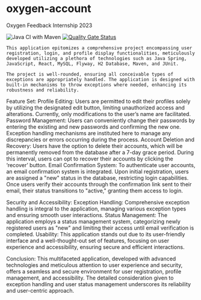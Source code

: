 # oxygen-account
Oxygen Feedback Internship 2023

![Java CI with Maven](https://github.com/oxygenxml-incubator/oxygen-account/workflows/Java%20CI%20with%20Maven/badge.svg)
[![Quality Gate Status](https://sonarcloud.io/api/project_badges/measure?project=oxygen-account&metric=alert_status)](https://sonarcloud.io/summary/new_code?id=oxygen-account)

    This application epitomizes a comprehensive project encompassing user registration, login, and profile display functionalities, meticulously developed utilizing a plethora of technologies such as Java Spring, JavaScript, React, MySQL, Flyway, H2 Database, Maven, and JUnit.

    The project is well-rounded, ensuring all conceivable types of exceptions are appropriately handled. The application is designed with built-in mechanisms to throw exceptions where needed, enhancing its robustness and reliability.

Feature Set:
Profile Editing: Users are permitted to edit their profiles solely by utilizing the designated edit button, limiting unauthorized access and alterations. Currently, only modifications to the user’s name are facilitated.
Password Management: Users can conveniently change their passwords by entering the existing and new passwords and confirming the new one. Exception handling mechanisms are instituted here to manage any discrepancies or errors occurring during the process.
Account Deletion and Recovery: Users have the option to delete their accounts, which will be permanently removed from the database after a 7-day grace period. During this interval, users can opt to recover their accounts by clicking the ‘recover’ button.
Email Confirmation System: To authenticate user accounts, an email confirmation system is integrated. Upon initial registration, users are assigned a "new" status in the database, restricting login capabilities. Once users verify their accounts through the confirmation link sent to their email, their status transitions to "active," granting them access to login.

Security and Accessibility:
Exception Handling: Comprehensive exception handling is integral to the application, managing various exception types and ensuring smooth user interactions.
Status Management: The application employs a status management system, categorizing newly registered users as "new" and limiting their access until email verification is completed.
Usability:
This application stands out due to its user-friendly interface and a well-thought-out set of features, focusing on user experience and accessibility, ensuring secure and efficient interactions.

Conclusion:
This multifaceted application, developed with advanced technologies and meticulous attention to user experience and security, offers a seamless and secure environment for user registration, profile management, and accessibility. The detailed consideration given to exception handling and user status management underscores its reliability and user-centric approach.

